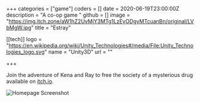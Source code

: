 +++
categories = ["game"]
coders = []
date = 2020-06-19T23:00:00Z
description = "A co-op game "
github = []
image = "https://img.itch.zone/aW1hZ2UvMjY3MTg1LzEyODgyMTcuanBn/original/LVbMgW.jpg"
title = "Estray"

[[tech]]
logo = "https://en.wikipedia.org/wiki/Unity_Technologies#/media/File:Unity_Technologies_logo.svg"
name = "Unity3D"
url = ""

+++


Join the adventure of Kena and Ray to free the society of a mysterious drug available on [itch.io](https://estray.itch.io/estray).

![Homepage Screenshot](https://img.itch.zone/aW1hZ2UvMjY3MTg1LzEyODgyMTcuanBn/original/LVbMgW.jpg "Homepage Screenshot")


